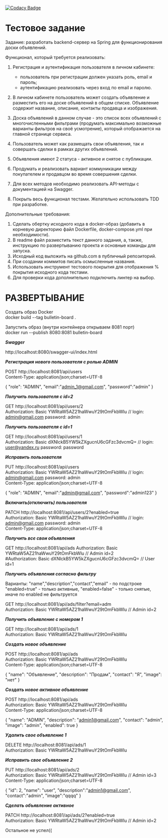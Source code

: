 [![Codacy Badge](https://app.codacy.com/project/badge/Grade/cf26276a0666455b94d439f6d54c9ee9)](https://www.codacy.com/gh/VitaliyLipovetskiy/bulletin-board/dashboard?utm_source=github.com&amp;utm_medium=referral&amp;utm_content=VitaliyLipovetskiy/bulletin-board&amp;utm_campaign=Badge_Grade)

Тестовое задание
================

Задание: разработать backend-сервер на Spring для функционирования доски объявлений.

Функционал, который требуется реализовать:
1. Регистрация и аутентификация пользователя в личном кабинете:
   - пользователь при регистрации должен указать роль, email и пароль; 
   - аутентификацию реализовать через вход по email и паролю. 
2. В личном кабинете пользователь может создать объявление и разместить его на доске объявлений в общем списке. Объявление содержит название, описание, контакты продавца и изображения. 
3. Доска объявлений в данном случае - это список всех объявлений с многочисленными фильтрами (продумать максимально возможные варианты фильтров на своё усмотрение), который отображается на главной странице сервиса.

4. Пользователь может как размещать свои объявления, так и совершать сделки в рамках других объявлений. 
5. Объявления имеют 2 статуса - активное и снятое с публикации. 
6. Продумать и реализовать вариант коммуникации между покупателем и продавцом во время совершения сделки. 
7. Для всех методов необходимо реализовать API-методы с документацией на Swagger. 
8. Покрыть весь функционал тестами. Желательно использовать TDD при разработке.

Дополнительные требования:
1. Сделать обертку исходного кода в docker-образ (добавить в корневую директорию файл Dockerfile, docker-compose.yml при необходимости). 
2. В readme файл разместить текст данного задания, а, также, инструкцию по развертыванию проекта и основные команды для запуска. 
3. Исходный код выложить на github.com в публичный репозиторий. 
4. При создании коммитов писать осмысленные названия. 
5. Использовать инструмент тестового покрытия для отображения % покрытия исходного кода тестами. 
6. Для проверки кода дополнительно подключить линтер на выбор.

РАЗВЕРТЫВАНИЕ
=============

Создать образ Docker <br>
docker build --tag bulletin-board .
<br>

Запустить образ (внутри контейнера открываем 8081 порт)<br>
docker run --publish 8080:8081  bulletin-board

**_Swagger_**

http://localhost:8080/swagger-ui/index.html


**_Регистрация нового пользователя с ролью ADMIN_**

POST http://localhost:8081/api/users <br>
Content-Type: application/json;charset=UTF-8

{
"role": "ADMIN",
"email":"admin_1@gmail.com",
"password":"admin"
}

**_Получить пользователя с id=2_**

GET http://localhost:8081/api/users/2 <br>
Authorization: Basic YWRtaW5AZ21haWwuY29tOmFkbWlu   // login: admin@gmail.com password: admin

**_Получить пользователя с id=1_**

GET http://localhost:8081/api/users/1 <br>
Authorization: Basic dXNlckB5YW5kZXgucnU6cGFzc3dvcmQ=   // login: user@yandex.ru password: password

**_Исправить пользователя_**

PUT http://localhost:8081/api/users <br>
Authorization: Basic YWRtaW5AZ21haWwuY29tOmFkbWlu   // login: admin@gmail.com password: admin <br>
Content-Type: application/json;charset=UTF-8

{
"role": "ADMIN",
"email":"admin@gmail.com",
"password":"admin123"
}

**_Включить(отключить) пользователя_**

PATCH http://localhost:8081/api/users/2?enabled=true <br>
Authorization: Basic YWRtaW5AZ21haWwuY29tOmFkbWlu    // login: admin@gmail.com password: admin <br>
Content-Type: application/json;charset=UTF-8

**_Получить все свои объявления_**

GET http://localhost:8081/api/ads
Authorization: Basic YWRtaW5AZ21haWwuY29tOmFkbWlu       // Admin id=2<br>
#Authorization: Basic dXNlckB5YW5kZXgucnU6cGFzc3dvcmQ=   // User id=1

**_Получить объявления согласно фильтру_**

Варианты: "name","description","contact","email" - по подстроке<br>
"enabled=true" - только активные, "enabled=false" - только снятые, иначе по enabled не фильтруется

GET http://localhost:8081/api/ads/filter?email=adm <br>
Authorization: Basic YWRtaW5AZ21haWwuY29tOmFkbWlu       // Admin id=2

**_Получить объявление с номером 1_**

GET http://localhost:8081/api/ads/1 <br>
Authorization: Basic YWRtaW5AZ21haWwuY29tOmFkbWlu

**_Создать новое объявление_**

POST http://localhost:8081/api/ads <br>
Authorization: Basic YWRtaW5AZ21haWwuY29tOmFkbWlu <br>
Content-Type: application/json;charset=UTF-8

{
"name": "Объявление",
"description": "Продам",
"contact": "Я",
"image": "нет"
}

**_Создать новое активное объявление_**

POST http://localhost:8081/api/ads <br>
Authorization: Basic YWRtaW5AZ21haWwuY29tOmFkbWlu <br>
Content-Type: application/json;charset=UTF-8

{
"name": "ADMIN",
"description": "admin1@gmail.com",
"contact": "admin",
"image": "admin",
"enabled": true
}

**_Удалить свое объявление 1_**

DELETE http://localhost:8081/api/ads/1  <br>
Authorization: Basic YWRtaW5AZ21haWwuY29tOmFkbWlu

**_Исправить свое объявление 2_**

PUT http://localhost:8081/api/ads/2 <br>
Authorization: Basic YWRtaW5AZ21haWwuY29tOmFkbWlu   // Admin id=3 <br>
Content-Type: application/json;charset=UTF-8

{
"id": 2,
"name": "user",
"description":"admin1@gmail.com",
"contact":"admin",
"image":"qqqq"
}

**_Сделать объявление активное_**

PATCH http://localhost:8081/api/ads/2?enabled=true  <br>
Authorization: Basic YWRtaW5AZ21haWwuY29tOmFkbWlu   // Admin id=2


Остальное не успел((




